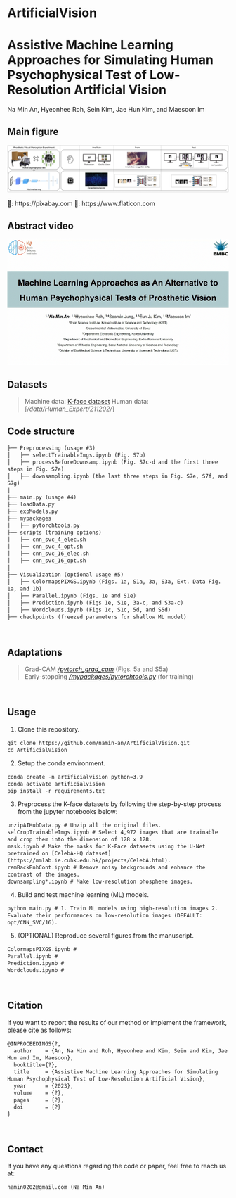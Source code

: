 # ArtificialVision


# Assistive Machine Learning Approaches for Simulating Human Psychophysical Test of Low-Resolution Artificial Vision
Na Min An, Hyeonhee Roh, Sein Kim, Jae Hun Kim, and Maesoon Im
<br />


## Main figure
<p align="center" width="100%"><img src="https://github.com/namin-an/ArtificialVision/blob/main/images/Fig1.png"></img></p>   
🌃: https://pixabay.com
🌁: https://www.flaticon.com
<br />


## Abstract video
[![IMAGE ALT TEXT](https://github.com/namin-an/ArtificialVision/blob/main/images/cover.png)](https://www.youtube.com/watch?v=kHdlyUNurds)
<br />


## Datasets
> Machine data: [K-face dataset](https://aihub.or.kr)
> Human data: [*/data/Human_Expert/211202/*]


## Code structure
```
├── Preprocessing (usage #3)
│   ├── selectTrainableImgs.ipynb (Fig. S7b)
│   ├── processBeforeDownsamp.ipynb (Fig. S7c-d and the first three steps in Fig. S7e)
│   ├── downsampling.ipynb (the last three steps in Fig. S7e, S7f, and S7g)
│
├── main.py (usage #4)
├── loadData.py  
├── expModels.py 
├── mypackages
│   ├── pytorchtools.py
├── scripts (training options)
│   ├── cnn_svc_4_elec.sh
│   ├── cnn_svc_4_opt.sh
│   ├── cnn_svc_16_elec.sh
│   ├── cnn_svc_16_opt.sh
│
├── Visualization (optional usage #5)
│   ├── ColormapsPIXGS.ipynb (Figs. 1a, S1a, 3a, S3a, Ext. Data Fig. 1a, and 1b)
│   ├── Parallel.ipynb (Figs. 1e and S1e) 
│   ├── Prediction.ipynb (Figs 1e, S1e, 3a-c, and S3a-c)  
│   ├── Wordclouds.ipynb (Figs 1c, S1c, 5d, and S5d)
├── checkpoints (freezed parameters for shallow ML model) 
```
<br />


## Adaptations
> Grad-CAM [*/pytorch_grad_cam*](https://github.com/jacobgil/pytorch-grad-cam) (Figs. 5a and S5a)  
> Early-stopping [*/mypackages/pytorchtools.py*](https://github.com/Bjarten/early-stopping-pytorch) (for training)   
<br />


## Usage
1. Clone this repository.
```
git clone https://github.com/namin-an/ArtificialVision.git   
cd ArtificialVision   
```

2. Setup the conda environment.
```
conda create -n artificialvision python=3.9   
conda activate artificialvision   
pip install -r requirements.txt   
```

3. Preprocess the K-face datasets by following the step-by-step process from the jupyter notebooks below:
```
unzipAIHubData.py # Unzip all the original files.
selCropTrainableImgs.ipynb # Select 4,972 images that are trainable and crop them into the dimension of 128 x 128.   
mask.ipynb # Make the masks for K-Face datasets using the U-Net pretrained on [CelebA-HQ dataset](https://mmlab.ie.cuhk.edu.hk/projects/CelebA.html).
remBackEnhCont.ipynb # Remove noisy backgrounds and enhance the contrast of the images.   
downsampling*.ipynb # Make low-resolution phosphene images.
```

4. Build and test machine learning (ML) models.   
```
python main.py # 1. Train ML models using high-resolution images 2. Evaluate their performances on low-resolution images (DEFAULT: opt/CNN_SVC/16).
```

5. (OPTIONAL) Reproduce several figures from the manuscript.   
```
ColormapsPIXGS.ipynb #
Parallel.ipynb #
Prediction.ipynb # 
Wordclouds.ipynb # 
```
<br />


## Citation
If you want to report the results of our method or implement the framework, please cite as follows:   
```
@INPROCEEDINGS{?,
  author    = {An, Na Min and Roh, Hyeonhee and Kim, Sein and Kim, Jae Hun and Im, Maesoon},
  booktitle={?}, 
  title     = {Assistive Machine Learning Approaches for Simulating Human Psychophysical Test of Low-Resolution Artificial Vision},
  year      = {2023},
  volume    = {?},
  pages     = {?},
  doi       = {?}
}
```
<br />


## Contact
If you have any questions regarding the code or paper, feel free to reach us at:
```
namin0202@gmail.com (Na Min An)
```